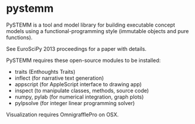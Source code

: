 pystemm
=======

PySTEMM is a tool and model library for building executable concept models using a
functional-programming style (immutable objects and pure functions).

See EuroSciPy 2013 proceedings for a paper with details.

PySTEMM requires these open-source modules to be installed:
- traits (Enthoughts Traits)
- inflect (for narrative text generation)
- appscript (for AppleScript interface to drawing app)
- inspect (to manipulate classes, methods, source code)
- numpy, pylab (for numerical integration, graph plots)
- pylpsolve (for integer linear programming solver)

Visualization requires OmnigrafflePro on OSX.
